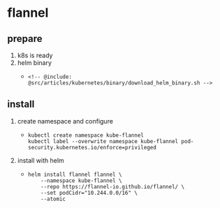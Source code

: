 # flannel

## prepare

1. k8s is ready
2. helm binary
    * ```shell
      <!-- @include: @src/articles/kubernetes/binary/download_helm_binary.sh -->
      ```

## install

1. create namespace and configure
    * ```shell
      kubectl create namespace kube-flannel
      kubectl label --overwrite namespace kube-flannel pod-security.kubernetes.io/enforce=privileged
      ```
1. install with helm
    * ```shell
      helm install flannel flannel \
          --namespace kube-flannel \
          --repo https://flannel-io.github.io/flannel/ \
          --set podCidr="10.244.0.0/16" \
          --atomic
      ```

